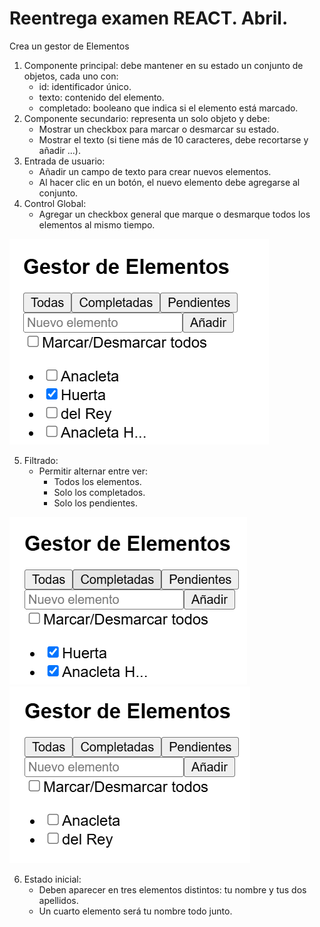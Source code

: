
# Reentrega examen REACT. Abril.


Crea un gestor de Elementos


1. Componente principal: debe mantener en su estado un conjunto de objetos, cada uno con: 
   - id: identificador único.
   - texto: contenido del elemento.
   - completado: booleano que indica si el elemento está marcado.
2. Componente secundario: representa un solo objeto y debe:
   - Mostrar un checkbox para marcar o desmarcar su estado.
   - Mostrar el texto (si tiene más de 10 caracteres, debe recortarse y añadir ...).
3.  Entrada de usuario:
    - Añadir un campo de texto para crear nuevos elementos.
    - Al hacer clic en un botón, el nuevo elemento debe agregarse al conjunto.
4.  Control Global:
    - Agregar un checkbox general que marque o desmarque todos los elementos al mismo tiempo.

![inicial](img/inicial.png)

5.  Filtrado:
    - Permitir alternar entre ver:
      - Todos los elementos.
      - Solo los completados.
      - Solo los pendientes.


![completados](img/completados.png)![pendientes](img/pendientes.png)

6. Estado inicial:
   - Deben aparecer en tres elementos distintos: tu nombre y tus dos apellidos.
   - Un cuarto elemento será tu nombre todo junto. 